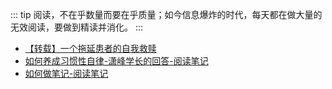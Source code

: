::: tip
阅读，不在乎数量而要在乎质量；如今信息爆炸的时代，每天都在做大量的无效阅读，要做到精读并消化。
:::

- [【转载】一个拖延患者的自我救赎](/note/read/2020-10-10-how-2-defeat-procrastination.md)
- [如何养成习惯性自律-潇峰学长的回答-阅读笔记](/note/read/2020-07-27-how-2-develop-habitual-self-discipline.html)
- [如何做笔记-阅读笔记](/note/read/2020-11-13-how-2-take-notes.md)
